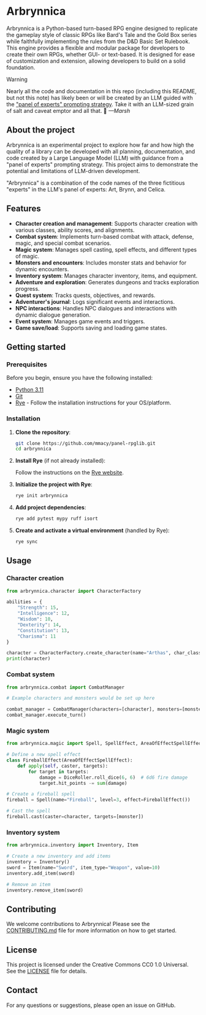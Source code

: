 
# Arbrynnica

Arbrynnica is a Python-based turn-based RPG engine designed to replicate the gameplay style of classic RPGs like Bard's Tale and the Gold Box series while faithfully implementing the rules from the D&D Basic Set Rulebook. This engine provides a flexible and modular package for developers to create their own RPGs, whether GUI- or text-based. It is designed for ease of customization and extension, allowing developers to build on a solid foundation.

> [!WARNING]
> Nearly all the code and documentation in this repo (including this README, but not this note) has likely been or will be created by an LLM guided with the ["panel of experts" prompting strategy](https://sourcery.ai/blog/panel-of-experts/). Take it with an LLM-sized grain of salt and caveat emptor and all that. 🙂 *—Marsh*

## About the project

Arbrynnica is an experimental project to explore how far and how high the quality of a library can be developed with all planning, documentation, and code created by a Large Language Model (LLM) with guidance from a "panel of experts" prompting strategy. This project aims to demonstrate the potential and limitations of LLM-driven development.

"Arbrynnica" is a combination of the code names of the three fictitious "experts" in the LLM's panel of experts: Art, Brynn, and Celica.

## Features

- **Character creation and management**: Supports character creation with various classes, ability scores, and alignments.
- **Combat system**: Implements turn-based combat with attack, defense, magic, and special combat scenarios.
- **Magic system**: Manages spell casting, spell effects, and different types of magic.
- **Monsters and encounters**: Includes monster stats and behavior for dynamic encounters.
- **Inventory system**: Manages character inventory, items, and equipment.
- **Adventure and exploration**: Generates dungeons and tracks exploration progress.
- **Quest system**: Tracks quests, objectives, and rewards.
- **Adventurer's journal**: Logs significant events and interactions.
- **NPC interactions**: Handles NPC dialogues and interactions with dynamic dialogue generation.
- **Event system**: Manages game events and triggers.
- **Game save/load**: Supports saving and loading game states.

## Getting started

### Prerequisites

Before you begin, ensure you have the following installed:

- [Python 3.11](https://www.python.org/downloads/)
- [Git](https://git-scm.com/downloads)
- [Rye](https://rye.astral.sh) - Follow the installation instructions for your OS/platform.

### Installation

1. **Clone the repository**:

   ```sh
   git clone https://github.com/mmacy/panel-rpglib.git
   cd arbrynnica
   ```

2. **Install Rye** (if not already installed):

   Follow the instructions on the [Rye website](https://rye.astral.sh).

3. **Initialize the project with Rye**:

   ```sh
   rye init arbrynnica
   ```

4. **Add project dependencies**:

   ```sh
   rye add pytest mypy ruff isort
   ```

5. **Create and activate a virtual environment** (handled by Rye):

   ```sh
   rye sync
   ```

## Usage

### Character creation

```python
from arbrynnica.character import CharacterFactory

abilities = {
    "Strength": 15,
    "Intelligence": 12,
    "Wisdom": 10,
    "Dexterity": 14,
    "Constitution": 13,
    "Charisma": 11
}

character = CharacterFactory.create_character(name="Arthas", char_class="Fighter", abilities=abilities, alignment="Lawful")
print(character)
```

### Combat system

```python
from arbrynnica.combat import CombatManager

# Example characters and monsters would be set up here

combat_manager = CombatManager(characters=[character], monsters=[monster])
combat_manager.execute_turn()
```

### Magic system

```python
from arbrynnica.magic import Spell, SpellEffect, AreaOfEffectSpellEffect

# Define a new spell effect
class FireballEffect(AreaOfEffectSpellEffect):
    def apply(self, caster, targets):
        for target in targets:
            damage = DiceRoller.roll_dice(6, 6)  # 6d6 fire damage
            target.hit_points -= sum(damage)

# Create a fireball spell
fireball = Spell(name="Fireball", level=3, effect=FireballEffect())

# Cast the spell
fireball.cast(caster=character, targets=[monster])
```

### Inventory system

```python
from arbrynnica.inventory import Inventory, Item

# Create a new inventory and add items
inventory = Inventory()
sword = Item(name="Sword", item_type="Weapon", value=10)
inventory.add_item(sword)

# Remove an item
inventory.remove_item(sword)
```

## Contributing

We welcome contributions to Arbrynnica! Please see the [CONTRIBUTING.md](CONTRIBUTING.md) file for more information on how to get started.

## License

This project is licensed under the Creative Commons CC0 1.0 Universal. See the [LICENSE](LICENSE) file for details.

## Contact

For any questions or suggestions, please open an issue on GitHub.
